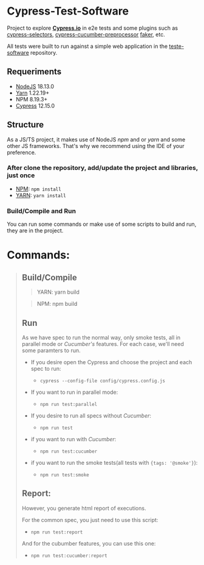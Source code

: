 # Cypress-Test-Software

Project to explore **[Cypress.io](https://cypress.io/)** in e2e tests and some plugins such as 
[cypress-selectors](https://github.com/anton-kravchenko/cypress-selectors), 
[cypress-cucumber-preprocessor](https://github.com/badeball/cypress-cucumber-preprocessor)
[faker](https://github.com/faker-js/faker), etc.

All tests were built to run against a simple web application in the [teste-software](https://github.com/leonidesfernando/teste-software) repository.

## Requeriments 
- [NodeJS](https://nodejs.org/) 18.13.0
- [Yarn](https://yarnpkg.com/getting-started) 1.22.19+
- NPM 8.19.3+
- [Cypress](https://cypress.io) 12.15.0


## Structure
As a JS/TS project, it makes use of NodeJS _npm_ and or _yarn_ and some other JS frameworks. That's why we recommend using the IDE of your preference. 


### After clone the repository, add/update the project and libraries, **just once**
* [NPM](https://docs.npmjs.com/): `npm install`
* [YARN](https://yarnpkg.com/getting-started): `yarn install`

### Build/Compile and Run
You can run some commands or make use of some scripts to build and run, they are in the project.

# Commands:
> ## Build/Compile
>
>>YARN: yarn build
>
>> NPM: npm build
>
>## Run
>
> As we have spec to run the normal way, only smoke tests, all in parallel mode or _Cucumber's_ features. For each case, we'll need some paramters to run.
>
> - If you desire open the Cypress and choose the project and each spec to run:
>   - `cypress --config-file config/cypress.config.js`
>
> - If you want to run in parallel mode:
>   - `npm run test:parallel`
>
> - If you desire to run all specs without _Cucumber_:
>   - `npm run test`
>
> - if you want to run with _Cucumber_:
>   - `npm run test:cucumber`
>
> - if you want to run the smoke tests(all tests with `{tags: '@smoke'}`):
>   - `npm run test:smoke`
>
>## Report:
>However, you generate html report of executions.
>
>For the common spec, you just need to use this script:
>   - `npm run test:report`
>
>And for the cubumber features, you can use this one:
>   - `npm run test:cucumber:report`